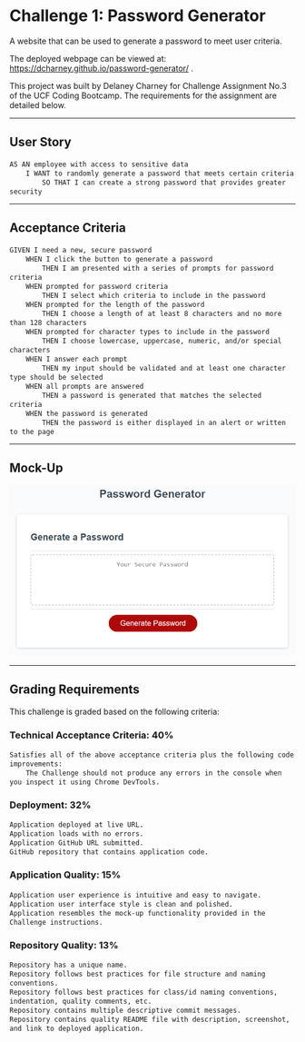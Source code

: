 # Challenge 1: Password Generator
A website that can be used to generate a password to meet user criteria.


The deployed webpage can be viewed at: https://dcharney.github.io/password-generator/ .


This project was built by Delaney Charney for Challenge Assignment No.3 of the UCF Coding Bootcamp. The requirements for the assignment are detailed below.

---

## User Story

    AS AN employee with access to sensitive data
        I WANT to randomly generate a password that meets certain criteria
            SO THAT I can create a strong password that provides greater security

---

## Acceptance Criteria

    GIVEN I need a new, secure password
        WHEN I click the button to generate a password
            THEN I am presented with a series of prompts for password criteria
        WHEN prompted for password criteria
            THEN I select which criteria to include in the password
        WHEN prompted for the length of the password
            THEN I choose a length of at least 8 characters and no more than 128 characters
        WHEN prompted for character types to include in the password
            THEN I choose lowercase, uppercase, numeric, and/or special characters
        WHEN I answer each prompt
            THEN my input should be validated and at least one character type should be selected
        WHEN all prompts are answered
            THEN a password is generated that matches the selected criteria
        WHEN the password is generated
            THEN the password is either displayed in an alert or written to the page

---

## Mock-Up

![Assignment mockup image](./assets/images/03-javascript-homework-demo.png)

---

## Grading Requirements

This challenge is graded based on the following criteria:

### Technical Acceptance Criteria: 40%
    Satisfies all of the above acceptance criteria plus the following code improvements:
        The Challenge should not produce any errors in the console when you inspect it using Chrome DevTools.

### Deployment: 32%
    Application deployed at live URL.
    Application loads with no errors.
    Application GitHub URL submitted.
    GitHub repository that contains application code.

### Application Quality: 15%
    Application user experience is intuitive and easy to navigate.
    Application user interface style is clean and polished.
    Application resembles the mock-up functionality provided in the Challenge instructions.

### Repository Quality: 13%
    Repository has a unique name.
    Repository follows best practices for file structure and naming conventions.
    Repository follows best practices for class/id naming conventions, indentation, quality comments, etc.
    Repository contains multiple descriptive commit messages.
    Repository contains quality README file with description, screenshot, and link to deployed application.